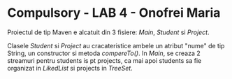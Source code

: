# Compulsory - LAB 4 - Onofrei Maria

Proiectul de tip Maven e alcatuit din 3 fisiere: *Main*, *Student* si *Project*.

Clasele *Student* si *Project* au cracateristice ambele un atribut "nume" de tip String, un constructor si metoda *compereTo()*.
In *Main*, se creaza 2 streamuri pentru students is pt projects, ca mai apoi students sa fie organizat in *LikedList* si projects in *TreeSet*.
